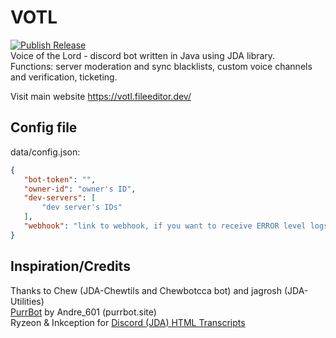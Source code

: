 # VOTL
 [![Publish Release](https://github.com/FileEditor97/VOTL/actions/workflows/gradle.yml/badge.svg)](https://github.com/FileEditor97/VOTL/actions/workflows/gradle.yml)  
 Voice of the Lord - discord bot written in Java using JDA library.  
 Functions: server moderation and sync blacklists, custom voice channels and verification, ticketing.  

 Visit main website https://votl.fileeditor.dev/   

## Config file
 data/config.json:
 ```json
 {
	"bot-token": "",
	"owner-id": "owner's ID",
	"dev-servers": [
		"dev server's IDs"
	],
	"webhook": "link to webhook, if you want to receive ERROR level logs"
 }
 ```

## Inspiration/Credits
 Thanks to Chew (JDA-Chewtils and Chewbotcca bot) and jagrosh (JDA-Utilities)  
 [PurrBot](https://github.com/purrbot-site/PurrBot) by Andre_601 (purrbot.site)  
 Ryzeon & Inkception for [Discord (JDA) HTML Transcripts](https://github.com/Ryzeon/discord-html-transcripts)